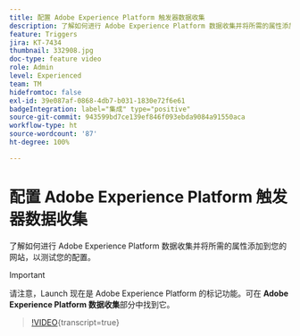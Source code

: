 ```yaml
---
title: 配置 Adobe Experience Platform 触发器数据收集
description: 了解如何进行 Adobe Experience Platform 数据收集并将所需的属性添加到您的网站，以测试您的配置。
feature: Triggers
jira: KT-7434
thumbnail: 332908.jpg
doc-type: feature video
role: Admin
level: Experienced
team: TM
hidefromtoc: false
exl-id: 39e087af-0868-4db7-b031-1830e72f6e61
badgeIntegration: label="集成" type="positive"
source-git-commit: 943599bd7ce139ef846f093ebda9084a91550aca
workflow-type: ht
source-wordcount: '87'
ht-degree: 100%

---
```


# 配置 Adobe Experience Platform 触发器数据收集

了解如何进行 Adobe Experience Platform 数据收集并将所需的属性添加到您的网站，以测试您的配置。

>[!IMPORTANT]
>
> 请注意，Launch 现在是 Adobe Experience Platform 的标记功能。可在 **Adobe Experience Platform 数据收集**&#x200B;部分中找到它。

>[!VIDEO](https://video.tv.adobe.com/v/332908?learn=on){transcript=true}
